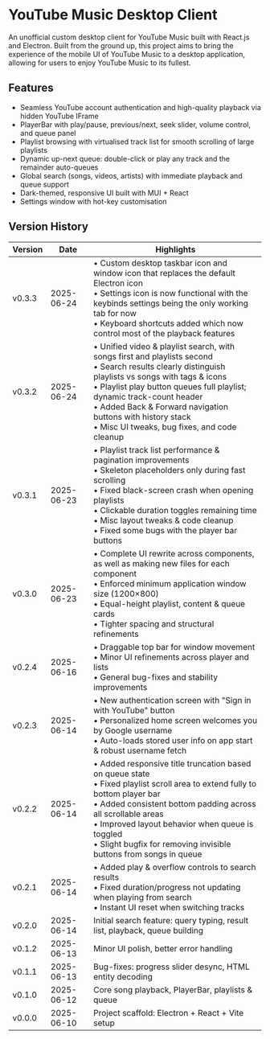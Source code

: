 # YouTube Music Desktop Client

An unofficial custom desktop client for YouTube Music built with React.js and Electron. Built from the ground up, this project aims to bring the experience of the mobile UI of YouTube Music to a desktop application, allowing for users to enjoy YouTube Music to its fullest.

## Features

- Seamless YouTube account authentication and high-quality playback via hidden YouTube IFrame
- PlayerBar with play/pause, previous/next, seek slider, volume control, and queue panel
- Playlist browsing with virtualised track list for smooth scrolling of large playlists
- Dynamic up-next queue: double-click or play any track and the remainder auto-queues
- Global search (songs, videos, artists) with immediate playback and queue support
- Dark-themed, responsive UI built with MUI + React
- Settings window with hot-key customisation

## Version History

| Version | Date       | Highlights |
|---------|------------|------------|
| v0.3.3  | 2025-06-24 | • Custom desktop taskbar icon and window icon that replaces the default Electron icon  <br>• Settings icon is now functional with the keybinds settings being the only working tab for now  <br>• Keyboard shortcuts added which now control most of the playback features |
| v0.3.2  | 2025-06-24 | • Unified video & playlist search, with songs first and playlists second  <br>• Search results clearly distinguish playlists vs songs with tags & icons  <br>• Playlist play button queues full playlist; dynamic track-count header  <br>• Added Back & Forward navigation buttons with history stack  <br>• Misc UI tweaks, bug fixes, and code cleanup |
| v0.3.1  | 2025-06-23 | • Playlist track list performance & pagination improvements  <br>• Skeleton placeholders only during fast scrolling  <br>• Fixed black-screen crash when opening playlists  <br>• Clickable duration toggles remaining time  <br>• Misc layout tweaks & code cleanup   <br>• Fixed some bugs with the player bar buttons|
| v0.3.0  | 2025-06-23 | • Complete UI rewrite across components, as well as making new files for each component  <br>• Enforced minimum application window size (1200×800)  <br>• Equal-height playlist, content & queue cards  <br>• Tighter spacing and structural refinements |
| v0.2.4  | 2025-06-16 | • Draggable top bar for window movement  <br>• Minor UI refinements across player and lists  <br>• General bug-fixes and stability improvements |
| v0.2.3  | 2025-06-14 | • New authentication screen with "Sign in with YouTube" button  <br>• Personalized home screen welcomes you by Google username  <br>• Auto-loads stored user info on app start & robust username fetch  |
| v0.2.2  | 2025-06-14 | • Added responsive title truncation based on queue state  <br>• Fixed playlist scroll area to extend fully to bottom player bar  <br>• Added consistent bottom padding across all scrollable areas  <br>• Improved layout behavior when queue is toggled  <br>• Slight bugfix for removing invisible buttons from songs in queue |
| v0.2.1  | 2025-06-14 | • Added play & overflow controls to search results  <br>• Fixed duration/progress not updating when playing from search  <br>• Instant UI reset when switching tracks |
| v0.2.0  | 2025-06-14 | Initial search feature: query typing, result list, playback, queue building |
| v0.1.2  | 2025-06-13 | Minor UI polish, better error handling |
| v0.1.1  | 2025-06-13 | Bug-fixes: progress slider desync, HTML entity decoding |
| v0.1.0  | 2025-06-12 | Core song playback, PlayerBar, playlists & queue |
| v0.0.0  | 2025-06-10 | Project scaffold: Electron + React + Vite setup |
